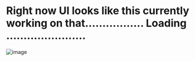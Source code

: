 # Right now UI looks like this currently working on that................. Loading .......................
![image](https://github.com/user-attachments/assets/176222f9-18d7-437e-9ec1-5871c29b83a0)

